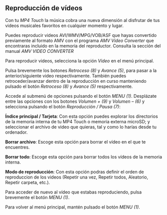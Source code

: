 ## Reproducción de vídeos

Con tu *MP4 Touch* la música cobra una nueva dimensión al disfrutar de tus videos musicales favoritos en cualquier momento y lugar.

Puedes reproducir videos AVI/WMV/MPG/VOB/ASF que hayas convertido previamente al formato AMV con el programa *AMV Video Converter* que encontraras incluido en la memoria del reproductor. Consulta la sección del manual *AMV VIDEO CONVERTER*

Para reproducir videos, selecciona la opción *Video* en el menú principal. 

Pulsa brevemente los botones *Retroceso (8)* y *Avance (5)*, para pasar a la anterior/siguiente video respectivamente. También puedes retroceder/avanzar dentro de la reproducción en curso manteniendo pulsado el botón *Retroceso (8)* y *Avance (5)* respectivamente.

Accede al submenú de opciones pulsando el botón *MENU (1)*. Desplázate entre las opciones con los botones *Volumen + (9)* y *Volumen – (6)* y selecciona pulsando el botón *Reproducción / Pausa (7)*:

**Índice principal / Tarjeta**: 
Con esta opción puedes explorar los directorios de la memoria interna de tu MP4 Touch o memoria externa microSD; y seleccionar el archivo de video que quieras, tal y como lo harías desde tu ordenador.

**Borrar archivo**: Escoge esta opción para borrar el vídeo en el que te encuentres.

**Borrar todo**: Escoge esta opción para borrar todos los vídeos de la memoria interna.

**Modo de reproducción**: Con esta opción podras definir el orden de reproduccion de los videos (Repetir una vez, Repetir todos, Aleatorio, Repetir carpeta, etc.).

Para acceder de nuevo al vídeo que estabas reproduciendo, pulsa brevemente el botón *MENU (1)*.

Para volver al menú principal, mantén pulsado el botón *MENU (1)*.
